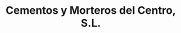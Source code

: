 ---
title: "Cementos y Morteros del Centro, S.L."
url: /pantoja/cementos-y-morteros-del-centro-s-l/
shop: Großhandel
---